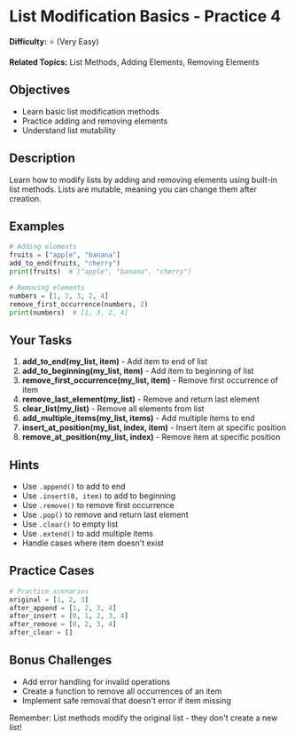 # List Modification Basics - Practice 4

**Difficulty:** ⭐ (Very Easy)

**Related Topics:** List Methods, Adding Elements, Removing Elements

## Objectives

- Learn basic list modification methods
- Practice adding and removing elements
- Understand list mutability

## Description

Learn how to modify lists by adding and removing elements using built-in list methods. Lists are mutable, meaning you can change them after creation.

## Examples

```python
# Adding elements
fruits = ["apple", "banana"]
add_to_end(fruits, "cherry")
print(fruits)  # ["apple", "banana", "cherry"]

# Removing elements
numbers = [1, 2, 3, 2, 4]
remove_first_occurrence(numbers, 2)
print(numbers)  # [1, 3, 2, 4]
```

## Your Tasks

1. **add_to_end(my_list, item)** - Add item to end of list
2. **add_to_beginning(my_list, item)** - Add item to beginning of list
3. **remove_first_occurrence(my_list, item)** - Remove first occurrence of item
4. **remove_last_element(my_list)** - Remove and return last element
5. **clear_list(my_list)** - Remove all elements from list
6. **add_multiple_items(my_list, items)** - Add multiple items to end
7. **insert_at_position(my_list, index, item)** - Insert item at specific position
8. **remove_at_position(my_list, index)** - Remove item at specific position

## Hints

- Use `.append()` to add to end
- Use `.insert(0, item)` to add to beginning
- Use `.remove()` to remove first occurrence
- Use `.pop()` to remove and return last element
- Use `.clear()` to empty list
- Use `.extend()` to add multiple items
- Handle cases where item doesn't exist

## Practice Cases

```python
# Practice scenarios
original = [1, 2, 3]
after_append = [1, 2, 3, 4]
after_insert = [0, 1, 2, 3, 4]
after_remove = [0, 2, 3, 4]
after_clear = []
```

## Bonus Challenges

- Add error handling for invalid operations
- Create a function to remove all occurrences of an item
- Implement safe removal that doesn't error if item missing

Remember: List methods modify the original list - they don't create a new list!